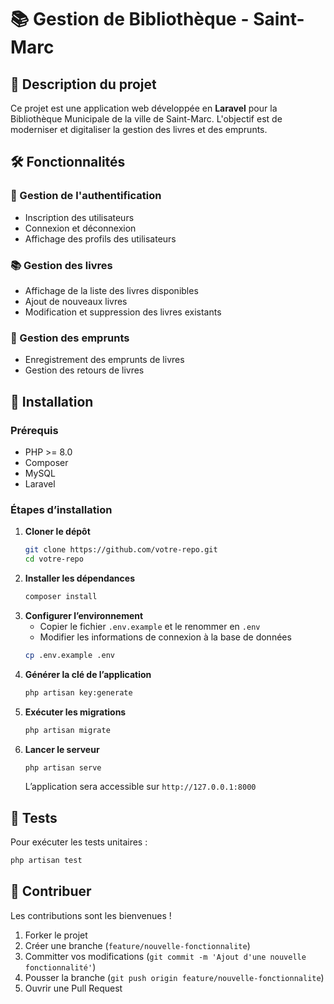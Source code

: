 # 📚 Gestion de Bibliothèque - Saint-Marc

## 📖 Description du projet
Ce projet est une application web développée en **Laravel** pour la Bibliothèque Municipale de la ville de Saint-Marc. L'objectif est de moderniser et digitaliser la gestion des livres et des emprunts.

## 🛠️ Fonctionnalités
### 🔐 Gestion de l'authentification
- Inscription des utilisateurs
- Connexion et déconnexion
- Affichage des profils des utilisateurs

### 📚 Gestion des livres
- Affichage de la liste des livres disponibles
- Ajout de nouveaux livres
- Modification et suppression des livres existants

### 📑 Gestion des emprunts
- Enregistrement des emprunts de livres
- Gestion des retours de livres

## 🚀 Installation
### Prérequis
- PHP >= 8.0
- Composer
- MySQL
- Laravel

### Étapes d’installation
1. **Cloner le dépôt**
   ```sh
   git clone https://github.com/votre-repo.git
   cd votre-repo
   ```
2. **Installer les dépendances**
   ```sh
   composer install
   ```
3. **Configurer l’environnement**
    - Copier le fichier `.env.example` et le renommer en `.env`
    - Modifier les informations de connexion à la base de données
   ```sh
   cp .env.example .env
   ```
4. **Générer la clé de l’application**
   ```sh
   php artisan key:generate
   ```
5. **Exécuter les migrations**
   ```sh
   php artisan migrate
   ```
6. **Lancer le serveur**
   ```sh
   php artisan serve
   ```
   L’application sera accessible sur `http://127.0.0.1:8000`

## 🧪 Tests
Pour exécuter les tests unitaires :
```sh
php artisan test
```

## 🤝 Contribuer
Les contributions sont les bienvenues !
1. Forker le projet
2. Créer une branche (`feature/nouvelle-fonctionnalite`)
3. Committer vos modifications (`git commit -m 'Ajout d'une nouvelle fonctionnalité'`)
4. Pousser la branche (`git push origin feature/nouvelle-fonctionnalite`)
5. Ouvrir une Pull Request

